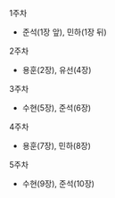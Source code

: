 1주차

- 준석(1장 앞), 민하(1장 뒤)

2주차

- 용훈(2장), 유선(4장)

3주차

- 수현(5장), 준석(6장)

4주차

- 용훈(7장), 민하(8장)

5주차

- 수현(9장), 준석(10장)
